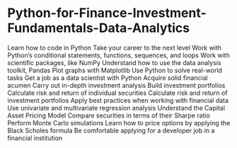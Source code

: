 # Python-for-Finance-Investment-Fundamentals-Data-Analytics

Learn how to code in Python
Take your career to the next level
Work with Python’s conditional statements, functions, sequences, and loops
Work with scientific packages, like NumPy
Understand how to use the data analysis toolkit, Pandas
Plot graphs with Matplotlib
Use Python to solve real-world tasks
Get a job as a data scientist with Python
Acquire solid financial acumen
Carry out in-depth investment analysis
Build investment portfolios
Calculate risk and return of individual securities
Calculate risk and return of investment portfolios
Apply best practices when working with financial data
Use univariate and multivariate regression analysis
Understand the Capital Asset Pricing Model
Compare securities in terms of their Sharpe ratio
Perform Monte Carlo simulations
Learn how to price options by applying the Black Scholes formula
Be comfortable applying for a developer job in a financial institution
